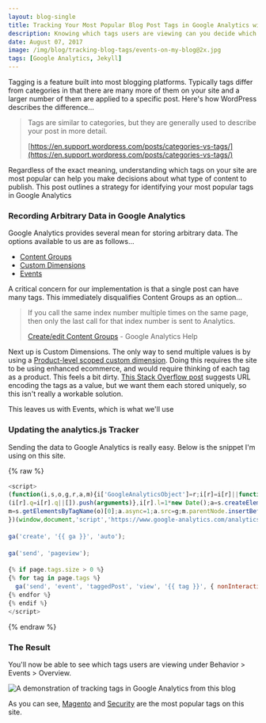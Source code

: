 ```yaml
---
layout: blog-single
title: Tracking Your Most Popular Blog Post Tags in Google Analytics with Jekyll
description: Knowing which tags users are viewing can you decide which topics to write about. This post outlines a solution for tracking tag views.
date: August 07, 2017
image: /img/blog/tracking-blog-tags/events-on-my-blog@2x.jpg
tags: [Google Analytics, Jekyll]
---
```


Tagging is a feature built into most blogging platforms. Typically tags differ from categories in that there are many more of them on your site and a larger number of them are applied to a specific post. Here's how WordPress describes the difference...

> Tags are similar to categories, but they are generally used to describe your post in more detail.
>
> [https://en.support.wordpress.com/posts/categories-vs-tags/](https://en.support.wordpress.com/posts/categories-vs-tags/)

Regardless of the exact meaning, understanding which tags on your site are most popular can help you make decisions about what type of content to publish. This post outlines a strategy for identifying your most popular tags in Google Analytics

<!-- excerpt_separator -->

### Recording Arbitrary Data in Google Analytics

Google Analytics provides several mean for storing arbitrary data. The options available to us are as follows...

- [Content Groups](https://support.google.com/analytics/answer/2853423?hl=en)
- [Custom Dimensions](https://support.google.com/analytics/answer/2709828?hl=en)
- [Events](https://developers.google.com/analytics/devguides/collection/analyticsjs/events)

A critical concern for our implementation is that a single post can have many tags. This immediately disqualifies Content Groups as an option...

> If you call the same index number multiple times on the same page, then only the last call for that index number is sent to Analytics.
> 
> [Create/edit Content Groups](https://support.google.com/analytics/answer/2853546?hl=en) - Google Analytics Help

Next up is Custom Dimensions. The only way to send multiple values is by using a [Product-level scoped custom dimension](https://support.google.com/analytics/answer/2709828?hl=en#example-product). Doing this requires the site to be using enhanced ecommerce, and would require thinking of each tag as a product. This feels a bit dirty. [This Stack Overflow post](https://stackoverflow.com/a/21108458/2877224) suggests URL encoding the tags as a value, but we want them each stored uniquely, so this isn't really a workable solution.

This leaves us with Events, which is what we'll use

### Updating the analytics.js Tracker

Sending the data to Google Analytics is really easy. Below is the snippet I'm using on this site.

{% raw %}
```javascript
<script>
(function(i,s,o,g,r,a,m){i['GoogleAnalyticsObject']=r;i[r]=i[r]||function(){
(i[r].q=i[r].q||[]).push(arguments)},i[r].l=1*new Date();a=s.createElement(o),
m=s.getElementsByTagName(o)[0];a.async=1;a.src=g;m.parentNode.insertBefore(a,m)
})(window,document,'script','https://www.google-analytics.com/analytics.js','ga');

ga('create', '{{ ga }}', 'auto');

ga('send', 'pageview');

{% if page.tags.size > 0 %}
{% for tag in page.tags %}
  ga('send', 'event', 'taggedPost', 'view', '{{ tag }}', { nonInteraction: true  });
{% endfor %}
{% endif %}
</script>
```
{% endraw %}

### The Result

You'll now be able to see which tags users are viewing under Behavior > Events > Overview.

<img
  class="rounded shadow"
  src="/img/blog/tracking-blog-tags/events-on-my-blog@1x.jpg"
  srcset="/img/blog/tracking-blog-tags/events-on-my-blog@1x.jpg 1x, /img/blog/tracking-blog-tags/events-on-my-blog@2x.jpg 2x"
  alt="A demonstration of tracking tags in Google Analytics from this blog">
  
  As you can see, [Magento](/tags/#magento) and [Security](/tags/#security) are the most popular tags on this site.